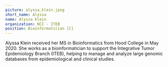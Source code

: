 ```yaml
---
picture: alyssa_klein.jpeg
short_name: Alyssa
name: Alyssa Klein
organization: NCI - ITEB
position: Bioinformatician [C]
---
```

Alyssa Klein received her MS in Bioinformatics from Hood College in May 2020. She works as a bioinformatician to support the Integrative Tumor Epidemiology Branch (ITEB), helping to manage and analyze large genomic databases from epidemiological and clinical studies.
